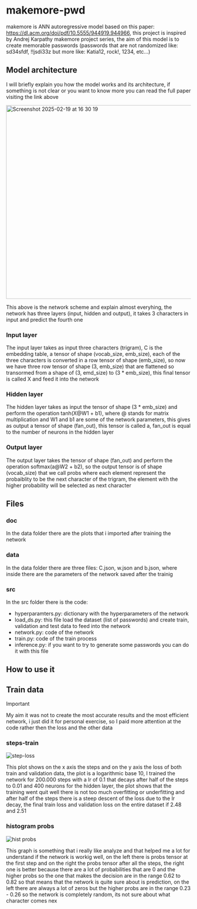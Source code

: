 # makemore-pwd
makemore is ANN autoregressive model based on this paper: https://dl.acm.org/doi/pdf/10.5555/944919.944966, this project is inspired by Andrej Karpathy makemore project series,
the aim of this model is to create memorable passwords (passwords that are not randomized like: sd34sfdf, !!jsdi33z but more like: Katia12, rock!, 1234, etc...)

## Model architecture
I will briefly explain you how the model works and its architecture, if something is not clear or you want to know more you can read the full paper visiting the link above

<img width="526" alt="Screenshot 2025-02-19 at 16 30 19" src="https://github.com/user-attachments/assets/be1a46a7-2294-4b34-b495-0f91460993f6" />

This above is the network scheme and explain almost everyhing, the network has three layers (input, hidden and output), it takes 3 characters in input and predict the fourth one

### Input layer
The input layer takes as input three characters (trigram), C is the embedding table, a tensor of shape (vocab_size, emb_size), each of the three characters is converted in a row tensor of shape (emb_size), so now we have three row tensor of shape (3, emb_size) that are flattened so transormed from a shape of (3, emd_size) to (3 * emb_size), this final tensor is called X and feed it into the network

### Hidden layer
The hidden layer takes as input the tensor of shape (3 * emb_size) and perform the operation tanh(X@W1 + b1), where @ stands for matrix multiplication and W1 and b1 are some of the network parameters, this gives as output a tensor of shape (fan_out), this tensor is called a, fan_out is equal to the number of neurons in the hidden layer

### Output layer
The output layer takes the tensor of shape (fan_out) and perform the operation softmax(a@W2 + b2), so the output tensor is of shape (vocab_size) that we call probs where each element represent the probaiblity to be the next character of the trigram, the element with the higher probability will be selected as next character

## Files
### doc
In the data folder there are the plots that i imported after training the network

### data
In the data folder there are three files: C.json, w.json and b.json, where inside there are the parameters of the network saved after the trainig

### src
In the src folder there is the code:
  - hyperparamters.py: dictionary with the hyperparameters of the network
  - load_ds.py: this file load the dataset (list of passwords) and create train, validation and test data to feed into the network
  - network.py: code of the network 
  - train.py: code of the train process
  - inference.py: if you want to try to generate some passwords you can do it with this file

## How to use it

## Train data

> [!IMPORTANT]  
> My aim it was not to create the most accurate results and the most efficient network, i just did it for personal exercise, so I paid more attention at the code rather then the loss and the other data

### steps-train
![step-loss](https://github.com/user-attachments/assets/b0ff7d02-6af3-425a-8aa0-1baaab24c134)

This plot shows on the x axis the steps and on the y axis the loss of both train and validation data, the plot is a logarithmic base 10, I trained the network for 200.000 steps with a lr of 0.1 that decays after half of the steps to 0.01 and 400 neurons for the hidden layer, the plot shows that the training went quit well there is not too much overfitting or underfitting and after half of the steps there is a steep descent of the loss due to the lr decay, the final train loss and validation loss on the entire dataset if 2.48 and 2.51

### histogram probs
![hist probs](https://github.com/user-attachments/assets/7f3d6871-6f29-4d08-9731-e27a8fdbee4c)

This graph is  something that i really like analyze and that helped me a lot for understand if the network is workig well, on the left there is probs tensor at the first step and on the right the probs tensor after all the steps, the right one is better because there are a lot of probabilities that are 0 and the higher probs so the one that makes the decision are in the range 0.62 to 0.82 so that means that the network is quite sure about is prediction, on the left there are always a lot of zeros but the higher probs are in the range 0.23 - 0.26 so the network is completely random, its not sure about what character comes nex
